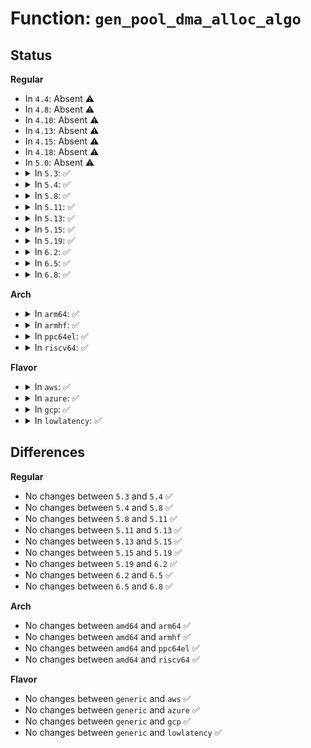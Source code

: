 # Function: <code>gen_pool_dma_alloc_algo</code>

## Status
<b>Regular</b>
<ul>
<li>
In <code>4.4</code>: Absent ⚠️
</li>
<li>
In <code>4.8</code>: Absent ⚠️
</li>
<li>
In <code>4.10</code>: Absent ⚠️
</li>
<li>
In <code>4.13</code>: Absent ⚠️
</li>
<li>
In <code>4.15</code>: Absent ⚠️
</li>
<li>
In <code>4.18</code>: Absent ⚠️
</li>
<li>
In <code>5.0</code>: Absent ⚠️
</li>
<li>
<details>
<summary>In <code>5.3</code>: ✅</summary>

```c
void *gen_pool_dma_alloc_algo(struct gen_pool *pool, size_t size, dma_addr_t *dma, genpool_algo_t algo, void *data);
```

**Collision:** Unique Global

**Inline:** No

**Transformation:** False

**Instances:**

```
In lib/genalloc.c (ffffffff81516b70)
Location: lib/genalloc.c:360
Inline: False
Direct callers:
  - lib/genalloc.c:gen_pool_dma_zalloc_algo
  - lib/genalloc.c:gen_pool_dma_alloc_align
  - lib/genalloc.c:gen_pool_dma_alloc
```
**Symbols:**

```
ffffffff81516b70-ffffffff81516be7: gen_pool_dma_alloc_algo (STB_GLOBAL)
```
</details>
</li>
<li>
<details>
<summary>In <code>5.4</code>: ✅</summary>

```c
void *gen_pool_dma_alloc_algo(struct gen_pool *pool, size_t size, dma_addr_t *dma, genpool_algo_t algo, void *data);
```

**Collision:** Unique Global

**Inline:** No

**Transformation:** False

**Instances:**

```
In lib/genalloc.c (ffffffff815375b0)
Location: lib/genalloc.c:360
Inline: False
Direct callers:
  - lib/genalloc.c:gen_pool_dma_zalloc_algo
  - lib/genalloc.c:gen_pool_dma_alloc_align
  - lib/genalloc.c:gen_pool_dma_alloc
```
**Symbols:**

```
ffffffff815375b0-ffffffff81537627: gen_pool_dma_alloc_algo (STB_GLOBAL)
```
</details>
</li>
<li>
<details>
<summary>In <code>5.8</code>: ✅</summary>

```c
void *gen_pool_dma_alloc_algo(struct gen_pool *pool, size_t size, dma_addr_t *dma, genpool_algo_t algo, void *data);
```

**Collision:** Unique Global

**Inline:** No

**Transformation:** False

**Instances:**

```
In lib/genalloc.c (ffffffff8159bfd0)
Location: lib/genalloc.c:360
Inline: False
Direct callers:
  - lib/genalloc.c:gen_pool_dma_zalloc_align
  - lib/genalloc.c:gen_pool_dma_zalloc
  - lib/genalloc.c:gen_pool_dma_alloc_align
  - lib/genalloc.c:gen_pool_dma_alloc
```
**Symbols:**

```
ffffffff8159bfd0-ffffffff8159c04d: gen_pool_dma_alloc_algo (STB_GLOBAL)
```
</details>
</li>
<li>
<details>
<summary>In <code>5.11</code>: ✅</summary>

```c
void *gen_pool_dma_alloc_algo(struct gen_pool *pool, size_t size, dma_addr_t *dma, genpool_algo_t algo, void *data);
```

**Collision:** Unique Global

**Inline:** No

**Transformation:** False

**Instances:**

```
In lib/genalloc.c (ffffffff815b7a10)
Location: lib/genalloc.c:361
Inline: False
Direct callers:
  - lib/genalloc.c:gen_pool_dma_zalloc_align
  - lib/genalloc.c:gen_pool_dma_zalloc
  - lib/genalloc.c:gen_pool_dma_alloc_align
  - lib/genalloc.c:gen_pool_dma_alloc
```
**Symbols:**

```
ffffffff815b7a10-ffffffff815b7a95: gen_pool_dma_alloc_algo (STB_GLOBAL)
```
</details>
</li>
<li>
<details>
<summary>In <code>5.13</code>: ✅</summary>

```c
void *gen_pool_dma_alloc_algo(struct gen_pool *pool, size_t size, dma_addr_t *dma, genpool_algo_t algo, void *data);
```

**Collision:** Unique Global

**Inline:** No

**Transformation:** False

**Instances:**

```
In lib/genalloc.c (ffffffff815c2880)
Location: lib/genalloc.c:362
Inline: False
Direct callers:
  - lib/genalloc.c:gen_pool_dma_zalloc_align
  - lib/genalloc.c:gen_pool_dma_zalloc
  - lib/genalloc.c:gen_pool_dma_alloc_align
  - lib/genalloc.c:gen_pool_dma_alloc
```
**Symbols:**

```
ffffffff815c2880-ffffffff815c2905: gen_pool_dma_alloc_algo (STB_GLOBAL)
```
</details>
</li>
<li>
<details>
<summary>In <code>5.15</code>: ✅</summary>

```c
void *gen_pool_dma_alloc_algo(struct gen_pool *pool, size_t size, dma_addr_t *dma, genpool_algo_t algo, void *data);
```

**Collision:** Unique Global

**Inline:** No

**Transformation:** False

**Instances:**

```
In lib/genalloc.c (ffffffff8162a7f0)
Location: lib/genalloc.c:362
Inline: False
Direct callers:
  - lib/genalloc.c:gen_pool_dma_zalloc_align
  - lib/genalloc.c:gen_pool_dma_zalloc
  - lib/genalloc.c:gen_pool_dma_alloc_align
  - lib/genalloc.c:gen_pool_dma_alloc
```
**Symbols:**

```
ffffffff8162a7f0-ffffffff8162a875: gen_pool_dma_alloc_algo (STB_GLOBAL)
```
</details>
</li>
<li>
<details>
<summary>In <code>5.19</code>: ✅</summary>

```c
void *gen_pool_dma_alloc_algo(struct gen_pool *pool, size_t size, dma_addr_t *dma, genpool_algo_t algo, void *data);
```

**Collision:** Unique Global

**Inline:** No

**Transformation:** False

**Instances:**

```
In lib/genalloc.c (ffffffff816fbc70)
Location: lib/genalloc.c:362
Inline: False
Direct callers:
  - lib/genalloc.c:gen_pool_dma_zalloc_align
  - lib/genalloc.c:gen_pool_dma_zalloc
  - lib/genalloc.c:gen_pool_dma_alloc_align
  - lib/genalloc.c:gen_pool_dma_alloc
```
**Symbols:**

```
ffffffff816fbc70-ffffffff816fbd2b: gen_pool_dma_alloc_algo (STB_GLOBAL)
```
</details>
</li>
<li>
<details>
<summary>In <code>6.2</code>: ✅</summary>

```c
void *gen_pool_dma_alloc_algo(struct gen_pool *pool, size_t size, dma_addr_t *dma, genpool_algo_t algo, void *data);
```

**Collision:** Unique Global

**Inline:** No

**Transformation:** False

**Instances:**

```
In lib/genalloc.c (ffffffff817ee920)
Location: lib/genalloc.c:362
Inline: False
Direct callers:
  - lib/genalloc.c:gen_pool_dma_zalloc_align
  - lib/genalloc.c:gen_pool_dma_zalloc
  - lib/genalloc.c:gen_pool_dma_alloc_align
  - lib/genalloc.c:gen_pool_dma_alloc
```
**Symbols:**

```
ffffffff817ee920-ffffffff817ee9db: gen_pool_dma_alloc_algo (STB_GLOBAL)
```
</details>
</li>
<li>
<details>
<summary>In <code>6.5</code>: ✅</summary>

```c
void *gen_pool_dma_alloc_algo(struct gen_pool *pool, size_t size, dma_addr_t *dma, genpool_algo_t algo, void *data);
```

**Collision:** Unique Global

**Inline:** No

**Transformation:** False

**Instances:**

```
In lib/genalloc.c (ffffffff8182ecd0)
Location: lib/genalloc.c:360
Inline: False
Direct callers:
  - lib/genalloc.c:gen_pool_dma_zalloc_algo
  - lib/genalloc.c:gen_pool_dma_alloc_align
  - lib/genalloc.c:gen_pool_dma_alloc
```
**Symbols:**

```
ffffffff8182ecd0-ffffffff8182ed8b: gen_pool_dma_alloc_algo (STB_GLOBAL)
```
</details>
</li>
<li>
<details>
<summary>In <code>6.8</code>: ✅</summary>

```c
void *gen_pool_dma_alloc_algo(struct gen_pool *pool, size_t size, dma_addr_t *dma, genpool_algo_t algo, void *data);
```

**Collision:** Unique Global

**Inline:** No

**Transformation:** False

**Instances:**

```
In lib/genalloc.c (ffffffff818809a0)
Location: lib/genalloc.c:362
Inline: False
Direct callers:
  - lib/genalloc.c:gen_pool_dma_zalloc_algo
  - lib/genalloc.c:gen_pool_dma_alloc_align
  - lib/genalloc.c:gen_pool_dma_alloc
```
**Symbols:**

```
ffffffff818809a0-ffffffff81880a5b: gen_pool_dma_alloc_algo (STB_GLOBAL)
```
</details>
</li>
</ul>
<b>Arch</b>
<ul>
<li>
<details>
<summary>In <code>arm64</code>: ✅</summary>

```c
void *gen_pool_dma_alloc_algo(struct gen_pool *pool, size_t size, dma_addr_t *dma, genpool_algo_t algo, void *data);
```

**Collision:** Unique Global

**Inline:** No

**Transformation:** False

**Instances:**

```
In lib/genalloc.c (ffff8000106446a8)
Location: lib/genalloc.c:360
Inline: False
Direct callers:
  - lib/genalloc.c:gen_pool_dma_zalloc_algo
  - lib/genalloc.c:gen_pool_dma_alloc_align
  - lib/genalloc.c:gen_pool_dma_alloc
```
**Symbols:**

```
ffff8000106446a8-ffff80001064474c: gen_pool_dma_alloc_algo (STB_GLOBAL)
```
</details>
</li>
<li>
<details>
<summary>In <code>armhf</code>: ✅</summary>

```c
void *gen_pool_dma_alloc_algo(struct gen_pool *pool, size_t size, dma_addr_t *dma, genpool_algo_t algo, void *data);
```

**Collision:** Unique Global

**Inline:** No

**Transformation:** False

**Instances:**

```
In lib/genalloc.c (c07eaf80)
Location: lib/genalloc.c:360
Inline: False
Direct callers:
  - lib/genalloc.c:gen_pool_dma_zalloc_algo
  - lib/genalloc.c:gen_pool_dma_alloc_align
  - lib/genalloc.c:gen_pool_dma_alloc
```
**Symbols:**

```
c07eaf80-c07eb020: gen_pool_dma_alloc_algo (STB_GLOBAL)
```
</details>
</li>
<li>
<details>
<summary>In <code>ppc64el</code>: ✅</summary>

```c
void *gen_pool_dma_alloc_algo(struct gen_pool *pool, size_t size, dma_addr_t *dma, genpool_algo_t algo, void *data);
```

**Collision:** Unique Global

**Inline:** No

**Transformation:** False

**Instances:**

```
In lib/genalloc.c (c0000000007efad0)
Location: lib/genalloc.c:360
Inline: False
Direct callers:
  - lib/genalloc.c:gen_pool_dma_zalloc_algo
  - lib/genalloc.c:gen_pool_dma_alloc_align
  - lib/genalloc.c:gen_pool_dma_alloc
```
**Symbols:**

```
c0000000007efad0-c0000000007efbd0: gen_pool_dma_alloc_algo (STB_GLOBAL)
```
</details>
</li>
<li>
<details>
<summary>In <code>riscv64</code>: ✅</summary>

```c
void *gen_pool_dma_alloc_algo(struct gen_pool *pool, size_t size, dma_addr_t *dma, genpool_algo_t algo, void *data);
```

**Collision:** Unique Global

**Inline:** No

**Transformation:** False

**Instances:**

```
In lib/genalloc.c (ffffffe000470abe)
Location: lib/genalloc.c:360
Inline: False
Direct callers:
  - lib/genalloc.c:gen_pool_dma_zalloc_algo
  - lib/genalloc.c:gen_pool_dma_alloc_align
  - lib/genalloc.c:gen_pool_dma_alloc
```
**Symbols:**

```
ffffffe000470abe-ffffffe000470b32: gen_pool_dma_alloc_algo (STB_GLOBAL)
```
</details>
</li>
</ul>
<b>Flavor</b>
<ul>
<li>
<details>
<summary>In <code>aws</code>: ✅</summary>

```c
void *gen_pool_dma_alloc_algo(struct gen_pool *pool, size_t size, dma_addr_t *dma, genpool_algo_t algo, void *data);
```

**Collision:** Unique Global

**Inline:** No

**Transformation:** False

**Instances:**

```
In lib/genalloc.c (ffffffff8152fb90)
Location: lib/genalloc.c:360
Inline: False
Direct callers:
  - lib/genalloc.c:gen_pool_dma_zalloc_algo
  - lib/genalloc.c:gen_pool_dma_alloc_align
  - lib/genalloc.c:gen_pool_dma_alloc
```
**Symbols:**

```
ffffffff8152fb90-ffffffff8152fc07: gen_pool_dma_alloc_algo (STB_GLOBAL)
```
</details>
</li>
<li>
<details>
<summary>In <code>azure</code>: ✅</summary>

```c
void *gen_pool_dma_alloc_algo(struct gen_pool *pool, size_t size, dma_addr_t *dma, genpool_algo_t algo, void *data);
```

**Collision:** Unique Global

**Inline:** No

**Transformation:** False

**Instances:**

```
In lib/genalloc.c (ffffffff8151fe70)
Location: lib/genalloc.c:360
Inline: False
Direct callers:
  - lib/genalloc.c:gen_pool_dma_zalloc_algo
  - lib/genalloc.c:gen_pool_dma_alloc_align
  - lib/genalloc.c:gen_pool_dma_alloc
```
**Symbols:**

```
ffffffff8151fe70-ffffffff8151fee7: gen_pool_dma_alloc_algo (STB_GLOBAL)
```
</details>
</li>
<li>
<details>
<summary>In <code>gcp</code>: ✅</summary>

```c
void *gen_pool_dma_alloc_algo(struct gen_pool *pool, size_t size, dma_addr_t *dma, genpool_algo_t algo, void *data);
```

**Collision:** Unique Global

**Inline:** No

**Transformation:** False

**Instances:**

```
In lib/genalloc.c (ffffffff8152b8d0)
Location: lib/genalloc.c:360
Inline: False
Direct callers:
  - lib/genalloc.c:gen_pool_dma_zalloc_algo
  - lib/genalloc.c:gen_pool_dma_alloc_align
  - lib/genalloc.c:gen_pool_dma_alloc
```
**Symbols:**

```
ffffffff8152b8d0-ffffffff8152b947: gen_pool_dma_alloc_algo (STB_GLOBAL)
```
</details>
</li>
<li>
<details>
<summary>In <code>lowlatency</code>: ✅</summary>

```c
void *gen_pool_dma_alloc_algo(struct gen_pool *pool, size_t size, dma_addr_t *dma, genpool_algo_t algo, void *data);
```

**Collision:** Unique Global

**Inline:** No

**Transformation:** False

**Instances:**

```
In lib/genalloc.c (ffffffff81545660)
Location: lib/genalloc.c:360
Inline: False
Direct callers:
  - lib/genalloc.c:gen_pool_dma_zalloc_algo
  - lib/genalloc.c:gen_pool_dma_alloc_align
  - lib/genalloc.c:gen_pool_dma_alloc
```
**Symbols:**

```
ffffffff81545660-ffffffff815456b4: gen_pool_dma_alloc_algo (STB_GLOBAL)
```
</details>
</li>
</ul>

## Differences
<b>Regular</b>
<ul>
<li>
No changes between <code>5.3</code> and <code>5.4</code> ✅
</li>
<li>
No changes between <code>5.4</code> and <code>5.8</code> ✅
</li>
<li>
No changes between <code>5.8</code> and <code>5.11</code> ✅
</li>
<li>
No changes between <code>5.11</code> and <code>5.13</code> ✅
</li>
<li>
No changes between <code>5.13</code> and <code>5.15</code> ✅
</li>
<li>
No changes between <code>5.15</code> and <code>5.19</code> ✅
</li>
<li>
No changes between <code>5.19</code> and <code>6.2</code> ✅
</li>
<li>
No changes between <code>6.2</code> and <code>6.5</code> ✅
</li>
<li>
No changes between <code>6.5</code> and <code>6.8</code> ✅
</li>
</ul>
<b>Arch</b>
<ul>
<li>
No changes between <code>amd64</code> and <code>arm64</code> ✅
</li>
<li>
No changes between <code>amd64</code> and <code>armhf</code> ✅
</li>
<li>
No changes between <code>amd64</code> and <code>ppc64el</code> ✅
</li>
<li>
No changes between <code>amd64</code> and <code>riscv64</code> ✅
</li>
</ul>
<b>Flavor</b>
<ul>
<li>
No changes between <code>generic</code> and <code>aws</code> ✅
</li>
<li>
No changes between <code>generic</code> and <code>azure</code> ✅
</li>
<li>
No changes between <code>generic</code> and <code>gcp</code> ✅
</li>
<li>
No changes between <code>generic</code> and <code>lowlatency</code> ✅
</li>
</ul>
